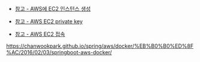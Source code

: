 
- [참고 - AWS에 EC2 인스턴스 생성](https://jeongchul.tistory.com/611)

- [참고 - AWS EC2 private key](https://docs.aws.amazon.com/ko_kr/AWSEC2/latest/UserGuide/putty.html)
- [참고 - AWS EC2 접속](https://supdev.tistory.com/22)

https://chanwookpark.github.io/spring/aws/docker/%EB%B0%B0%ED%8F%AC/2016/02/03/springboot-aws-docker/
